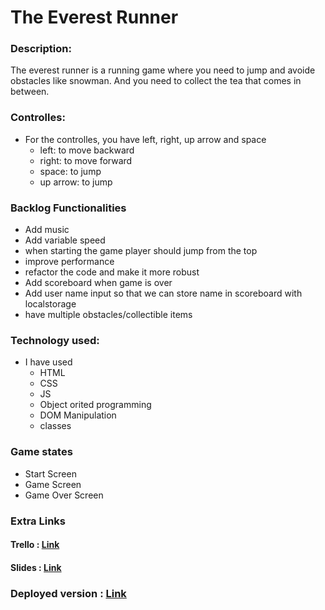 # The Everest Runner

### Description:

The everest runner is a running game where you need to jump and avoide obstacles like snowman. And you need to collect the tea that comes in between.

### Controlles:

- For the controlles, you have left, right, up arrow and space
  - left: to move backward
  - right: to move forward
  - space: to jump
  - up arrow: to jump

### Backlog Functionalities

- Add music
- Add variable speed
- when starting the game player should jump from the top
- improve performance
- refactor the code and make it more robust
- Add scoreboard when game is over
- Add user name input so that we can store name in scoreboard with localstorage
- have multiple obstacles/collectible items

### Technology used:

- I have used
  - HTML
  - CSS
  - JS
  - Object orited programming
  - DOM Manipulation
  - classes

### Game states

- Start Screen
- Game Screen
- Game Over Screen

### Extra Links

#### Trello : [Link](https://trello.com/b/SzpnJMy7/the-everest-runner)

#### Slides : [Link](https://docs.google.com/presentation/d/1bKtEtdO0qgJutwAJzqkc3m3ugQiyUMEEP4fx-keKWuc/edit#slide=id.p)

### Deployed version : [Link](https://the-everest-runner.surge.sh/)
